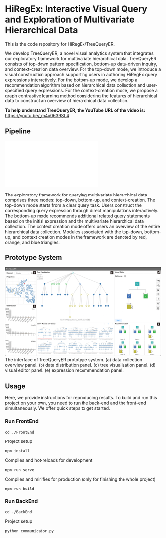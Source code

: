 # HiRegEx: Interactive Visual Query and Exploration of Multivariate Hierarchical Data

This is the code repository for HiRegEx/TreeQueryER.

We develop TreeQueryER, a novel visual analytics system that integrates our exploratory framework for multivariate hierarchical data.
TreeQueryER consists of top-down pattern specification, bottom-up data-driven inquiry, and context-creation data overview.
For the top-down mode, we introduce a visual construction approach supporting users in authoring HiRegEx query expressions interactively. 
For the bottom-up mode, we develop a recommendation algorithm based on hierarchical data collection and user-specified query expressions. 
For the context-creation mode, we propose a graph contrastive learning method considering the features of hierarchical data to construct an overview of hierarchical data collection.

**To help understand TreeQueryER, the YouTube URL of the video is:** https://youtu.be/_m4x0639SL4

## Pipeline
![](./image/pipeline.pdf)

The exploratory framework for querying multivariate hierarchical data comprises three modes: top-down, bottom-up, and context-creation. 
The top-down mode starts from a clear query task. Users construct the corresponding query expression through direct manipulations interactively. The bottom-up mode recommends additional related query statements based on the initial expression and the multivariate hierarchical data collection. The context creation mode offers users an overview of the entire hierarchical data collection. Modules associated with the top-down, bottom-up, and context creation modes in the framework are denoted by red, orange, and blue triangles.

## Prototype System
![](./image/system.jpg)
The interface of TreeQueryER prototype system. (a) data collection overview panel. (b) data distribution panel. (c) tree visualization panel. (d) visual editor panel. (e) expression recommendation panel.

## Usage

Here, we provide instructions for reproducing results. To build and run this project on your own, you need to run the back-end and the front-end simultaneously. We offer quick steps to get started.

### Run FrontEnd
```
cd ./FrontEnd
```

Project setup
```
npm install
```

Compiles and hot-reloads for development
```
npm run serve
```

Compiles and minifies for production (only for finishing the whole project)
```
npm run build
```

### Run BackEnd
```
cd ./BackEnd
```

Project setup
```
python communicator.py
```

